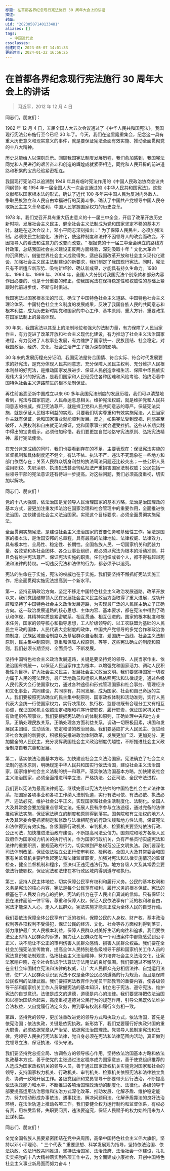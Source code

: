 ```yaml
---
标题: 在首都各界纪念现行宪法施行 30 周年大会上的讲话
描述:
封面:
uid: "20230507140133481"
aliases: []
tags:
  - 中国近代史
cssclasses:
创建时间: 2023-05-07 14:01:33
更新时间: 2024-01-22 16:56:25
---
```


# 在首都各界纪念现行宪法施行 30 周年大会上的讲话

> 习近平，2012 年 12 月 4 日

同志们，朋友们：

1982 年 12 月 4 日，五届全国人大五次会议通过了《中华人民共和国宪法》。我国现行宪法公布施行至今已经 30 年了。今天，我们在这里隆重集会，纪念这一具有重大历史意义和现实意义的事件，就是要保证宪法全面有效实施、推动全面贯彻党的十八大精神。

历史总能给人以深刻启示。回顾我国宪法制度发展历程，我们愈加感到，我国宪法同党和人民进行的艰苦奋斗和创造的辉煌成就紧密相连，同党和人民开辟的前进道路和积累的宝贵经验紧密相连。

我国现行宪法可以追溯到 1949 年具有临时宪法作用的《中国人民政治协商会议共同纲领》和 1954 年一届全国人大一次会议通过的《中华人民共和国宪法》。这些文献都以国家根本法的形式，确认了近代 100 多年来中国人民为反对内外敌人、争取民族独立和人民自由幸福进行的英勇斗争，确认了中国共产党领导中国人民夺取新民主主义革命胜利、中国人民掌握国家权力的历史变革。

1978 年，我们党召开具有重大历史意义的十一届三中全会，开启了改革开放历史新时期，发展社会主义民主、健全社会主义法制成为党和国家坚定不移的基本方针。就是在这次会议上，邓小平同志深刻指出：" 为了保障人民民主，必须加强法制。必须使民主制度化、法律化，使这种制度和法律不因领导人的改变而改变，不因领导人的看法和注意力的改变而改变。" 根据党的十一届三中全会确立的路线方针政策，总结我国社会主义建设正反两方面经验，深刻吸取十年 " 文化大革命 " 的沉痛教训，借鉴世界社会主义成败得失，适应我国改革开放和社会主义现代化建设、加强社会主义民主法制建设的新要求，我们制定了我国现行宪法。同时，宪法只有不断适应新形势、吸纳新经验、确认新成果，才能具有持久生命力。1988 年、1993 年、1999 年、2004 年，全国人大分别对我国宪法个别条款和部分内容作出必要的、也是十分重要的修正，使我国宪法在保持稳定性和权威性的基础上紧跟时代前进步伐，不断与时俱进。

我国宪法以国家根本法的形式，确立了中国特色社会主义道路、中国特色社会主义理论体系、中国特色社会主义制度的发展成果，反映了我国各族人民的共同意志和根本利益，成为历史新时期党和国家的中心工作、基本原则、重大方针、重要政策在国家法制上的最高体现。

30 年来，我国宪法以其至上的法制地位和强大的法制力量，有力保障了人民当家作主，有力促进了改革开放和社会主义现代化建设，有力推动了社会主义法治国家进程，有力促进了人权事业发展，有力维护了国家统一、民族团结、社会稳定，对我国政治、经济、文化、社会生活产生了极为深刻的影响。

30 年来的发展历程充分证明，我国宪法是符合国情、符合实际、符合时代发展要求的好宪法，是充分体现人民共同意志、充分保障人民民主权利、充分维护人民根本利益的好宪法，是推动国家发展进步、保证人民创造幸福生活、保障中华民族实现伟大复兴的好宪法，是我们国家和人民经受住各种困难和风险考验、始终沿着中国特色社会主义道路前进的根本法制保证。

再往前追溯至新中国成立以来 60 多年我国宪法制度的发展历程，我们可以清楚地看到，宪法与国家前途、人民命运息息相关。维护宪法权威，就是维护党和人民共同意志的权威。捍卫宪法尊严，就是捍卫党和人民共同意志的尊严。保证宪法实施，就是保证人民根本利益的实现。只要我们切实尊重和有效实施宪法，人民当家作主就有保证，党和国家事业就能顺利发展。反之，如果宪法受到漠视、削弱甚至破坏，人民权利和自由就无法保证，党和国家事业就会遭受挫折。这些从长期实践中得出的宝贵启示，必须倍加珍惜。我们要更加自觉地恪守宪法原则、弘扬宪法精神、履行宪法使命。

在充分肯定成绩的同时，我们也要看到存在的不足，主要表现在：保证宪法实施的监督机制和具体制度还不健全，有法不依、执法不严、违法不究现象在一些地方和部门依然存在；关系人民群众切身利益的执法司法问题还比较突出；一些公职人员滥用职权、失职渎职、执法犯法甚至徇私枉法严重损害国家法制权威；公民包括一些领导干部的宪法意识还有待进一步提高。对这些问题，我们必须高度重视，切实加以解决。

同志们、朋友们！

党的十八大强调，依法治国是党领导人民治理国家的基本方略，法治是治国理政的基本方式，要更加注重发挥法治在国家治理和社会管理中的重要作用，全面推进依法治国，加快建设社会主义法治国家。实现这个目标要求，必须全面贯彻实施宪法。

全面贯彻实施宪法，是建设社会主义法治国家的首要任务和基础性工作。宪法是国家的根本法，是治国安邦的总章程，具有最高的法律地位、法律权威、法律效力，具有根本性、全局性、稳定性、长期性。全国各族人民、一切国家机关和武装力量、各政党和各社会团体、各企业事业组织，都必须以宪法为根本的活动准则，并且负有维护宪法尊严、保证宪法实施的职责。任何组织或者个人，都不得有超越宪法和法律的特权。一切违反宪法和法律的行为，都必须予以追究。

宪法的生命在于实施，宪法的权威也在于实施。我们要坚持不懈抓好宪法实施工作，把全面贯彻实施宪法提高到一个新水平。

   第一，坚持正确政治方向，坚定不移走中国特色社会主义政治发展道路。改革开放以来，我们党团结带领人民在发展社会主义民主政治方面取得了重大进展，成功开辟和坚持了中国特色社会主义政治发展道路，为实现最广泛的人民民主确立了正确方向。这一政治发展道路的核心思想、主体内容、基本要求，都在宪法中得到了确认和体现，其精神实质是紧密联系、相互贯通、相互促进的。国家的根本制度和根本任务，国家的领导核心和指导思想，工人阶级领导的、以工农联盟为基础的人民民主专政的国体，人民代表大会制度的政体，中国共产党领导的多党合作和政治协商制度、民族区域自治制度以及基层群众自治制度，爱国统一战线，社会主义法制原则，民主集中制原则，尊重和保障人权原则，等等，这些宪法确立的制度和原则，我们必须长期坚持、全面贯彻、不断发展。

坚持中国特色社会主义政治发展道路，关键是要坚持党的领导、人民当家作主、依法治国有机统一，以保证人民当家作主为根本，以增强党和国家活力、调动人民积极性为目标，扩大社会主义民主，发展社会主义政治文明。我们要坚持国家一切权力属于人民的宪法理念，最广泛地动员和组织人民依照宪法和法律规定，通过各级人民代表大会行使国家权力，通过各种途径和形式管理国家和社会事务、管理经济和文化事业，共同建设，共同享有，共同发展，成为国家、社会和自己命运的主人。我们要按照宪法确立的民主集中制原则、国家政权体制和活动准则，实行人民代表大会统一行使国家权力，实行决策权、执行权、监督权既有合理分工又有相互协调，保证国家机关依照法定权限和程序行使职权、履行职责，保证国家机关统一有效组织各项事业。我们要根据宪法确立的体制和原则，正确处理中央和地方关系，正确处理民族关系，正确处理各方面利益关系，调动一切积极因素，巩固和发展民主团结、生动活泼、安定和谐的政治局面。我们要适应扩大人民民主、促进经济社会发展的新要求，积极稳妥推进政治体制改革，发展更加广泛、更加充分、更加健全的人民民主，充分发挥我国社会主义政治制度优越性，不断推进社会主义政治制度自我完善和发展。

第二，落实依法治国基本方略，加快建设社会主义法治国家。宪法确立了社会主义法制的基本原则，明确规定中华人民共和国实行依法治国，建设社会主义法治国家，国家维护社会主义法制的统一和尊严。落实依法治国基本方略，加快建设社会主义法治国家，必须全面推进科学立法、严格执法、公正司法、全民守法进程。

我们要以宪法为最高法律规范，继续完善以宪法为统帅的中国特色社会主义法律体系，把国家各项事业和各项工作纳入法制轨道，实行有法可依、有法必依、执法必严、违法必究，维护社会公平正义，实现国家和社会生活制度化、法制化。全国人大及其常委会要加强重点领域立法，拓展人民有序参与立法途径，通过完备的法律推动宪法实施，保证宪法确立的制度和原则得到落实。国务院和有立法权的地方人大及其常委会要抓紧制定和修改与法律相配套的行政法规和地方性法规，保证宪法和法律得到有效实施。各级国家行政机关、审判机关、检察机关要坚持依法行政、公正司法，加快推进法治政府建设，不断提高司法公信力。国务院和地方各级人民政府作为国家权力机关的执行机关，作为国家行政机关，负有严格贯彻实施宪法和法律的重要职责，要规范政府行为，切实做到严格规范公正文明执法。我们要深化司法体制改革，保证依法独立公正行使审判权、检察权。全国人大及其常委会和国家有关监督机关要担负起宪法和法律监督职责，加强对宪法和法律实施情况的监督检查，健全监督机制和程序，坚决纠正违宪违法行为。地方各级人大及其常委会要依法行使职权，保证宪法和法律在本行政区域内得到遵守和执行。

第三，坚持人民主体地位，切实保障公民享有权利和履行义务。公民的基本权利和义务是宪法的核心内容，宪法是每个公民享有权利、履行义务的根本保证。宪法的根基在于人民发自内心的拥护，宪法的伟力在于人民出自真诚的信仰。只有保证公民在法律面前一律平等，尊重和保障人权，保证人民依法享有广泛的权利和自由，宪法才能深入人心，走入人民群众，宪法实施才能真正成为全体人民的自觉行动。

我们要依法保障全体公民享有广泛的权利，保障公民的人身权、财产权、基本政治权利等各项权利不受侵犯，保证公民的经济、文化、社会等各方面权利得到落实，努力维护最广大人民根本利益，保障人民群众对美好生活的向往和追求。我们要依法公正对待人民群众的诉求，努力让人民群众在每一个司法案件中都能感受到公平正义，决不能让不公正的审判伤害人民群众感情、损害人民群众权益。我们要在全社会加强宪法宣传教育，提高全体人民特别是各级领导干部和国家机关工作人员的宪法意识和法制观念，弘扬社会主义法治精神，努力培育社会主义法治文化，让宪法家喻户晓，在全社会形成学法尊法守法用法的良好氛围。我们要通过不懈努力，在全社会牢固树立宪法和法律的权威，让广大人民群众充分相信法律、自觉运用法律，使广大人民群众认识到宪法不仅是全体公民必须遵循的行为规范，而且是保障公民权利的法律武器。我们要把宪法教育作为党员干部教育的重要内容，使各级领导干部和国家机关工作人员掌握宪法的基本知识，树立忠于宪法、遵守宪法、维护宪法的自觉意识。法律是成文的道德，道德是内心的法律。我们要坚持把依法治国和以德治国结合起来，高度重视道德对公民行为的规范作用，引导公民既依法维护合法权益，又自觉履行法定义务，做到享有权利和履行义务相一致。

第四，坚持党的领导，更加注重改进党的领导方式和执政方式。依法治国，首先是依宪治国；依法执政，关键是依宪执政。新形势下，我们党要履行好执政兴国的重大职责，必须依据党章从严治党、依据宪法治国理政。党领导人民制定宪法和法律，党领导人民执行宪法和法律，党自身必须在宪法和法律范围内活动，真正做到党领导立法、保证执法、带头守法。

我们要坚持党总揽全局、协调各方的领导核心作用，坚持依法治国基本方略和依法执政基本方式，善于使党的主张通过法定程序成为国家意志，善于使党组织推荐的人选成为国家政权机关的领导人员，善于通过国家政权机关实施党对国家和社会的领导，支持国家权力机关、行政机关、审判机关、检察机关依照宪法和法律独立负责、协调一致地开展工作。各级党组织和党员领导干部要带头厉行法治，不断提高依法执政能力和水平，不断推进各项治国理政活动的制度化、法律化。各级领导干部要提高运用法治思维和法治方式深化改革、推动发展、化解矛盾、维护稳定能力，努力推动形成办事依法、遇事找法、解决问题用法、化解矛盾靠法的良好法治环境，在法治轨道上推动各项工作。我们要健全权力运行制约和监督体系，有权必有责，用权受监督，失职要问责，违法要追究，保证人民赋予的权力始终用来为人民谋利益。

同志们、朋友们！

全党全国各族人民要紧密团结在党中央周围，高举中国特色社会主义伟大旗帜，坚持以邓小平理论、" 三个代表 " 重要思想、科学发展观为指导，坚持依法治国、依法执政、依法行政共同推进，坚持法治国家、法治政府、法治社会一体建设，扎扎实实把党的十八大精神落实到各项工作中去，为全面建成小康社会、开创中国特色社会主义事业新局面而努力奋斗！
